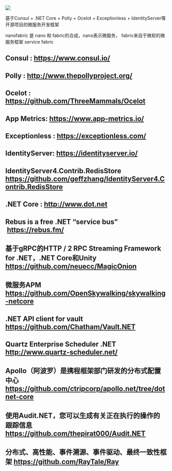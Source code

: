 [<img src="https://nanofabric.visualstudio.com/_apis/public/build/definitions/513c9929-3dab-4c44-8a43-588bdb7d2441/1/badge">](https://nanofabric.visualstudio.com/_apis/public/build/definitions/513c9929-3dab-4c44-8a43-588bdb7d2441/1/badge)


基于Consul + .NET Core + Polly + Ocelot + Exceptionless + IdentityServer等开源项目的微服务开发框架

nanofabric 是 nano 和 fabric的合成，nano表示微服务， fabric来自于微软的微服务框架 service fabric

##  Consul : https://www.consul.io/ 
##  Polly  : http://www.thepollyproject.org/ 
##  Ocelot : https://github.com/ThreeMammals/Ocelot  
##  App Metrics: https://www.app-metrics.io/
##  Exceptionless : https://exceptionless.com/ 
##  IdentityServer: https://identityserver.io/ 
## IdentityServer4.Contrib.RedisStore https://github.com/geffzhang/IdentityServer4.Contrib.RedisStore
##  .NET Core : http://www.dot.net 
## Rebus is a free .NET “service bus”  https://rebus.fm/
## 基于gRPC的HTTP / 2 RPC Streaming Framework for .NET，.NET Core和Unity https://github.com/neuecc/MagicOnion
## 微服务APM https://github.com/OpenSkywalking/skywalking-netcore 
## .NET API client for vault https://github.com/Chatham/Vault.NET 
## Quartz Enterprise Scheduler .NET http://www.quartz-scheduler.net/
## Apollo（阿波罗）是携程框架部门研发的分布式配置中心 https://github.com/ctripcorp/apollo.net/tree/dotnet-core
## 使用Audit.NET，您可以生成有关正在执行的操作的跟踪信息 https://github.com/thepirat000/Audit.NET
## 分布式、高性能、事件溯源、事件驱动、最终一致性框架 https://github.com/RayTale/Ray
